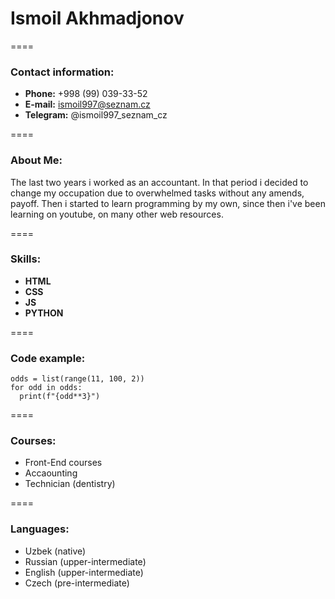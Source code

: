 # Ismoil Akhmadjonov
====

### Contact information:

+ **Phone:** +998 (99) 039-33-52
+ **E-mail:** ismoil997@seznam.cz
+ **Telegram:** @ismoil997_seznam_cz

====

### About Me:

The last two years i worked as an accountant. In that period i decided to change my occupation due to overwhelmed tasks without any amends, payoff. Then i started to learn programming by my own, since then i've been learning on youtube, on many other web resources.

====

### Skills:

+ **HTML**
+ **CSS**
+ **JS**
+ **PYTHON**

====

### Code example:

```
odds = list(range(11, 100, 2)) 
for odd in odds:
  print(f"{odd**3}")
```

====

### Courses:

* Front-End courses
* Accaounting
* Technician (dentistry)

====

### Languages:

* Uzbek (native)
* Russian (upper-intermediate)
* English (upper-intermediate)
* Czech (pre-intermediate)


